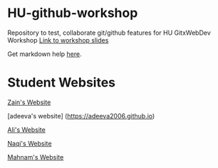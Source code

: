 # HU-github-workshop
Repository to test, collaborate git/github features for HU GitxWebDev Workshop
[Link to workshop slides](https://1drv.ms/p/s!AkTlh5yyv5yhgsF6D79SphrhbGsv3w)

Get markdown help [here](https://www.markdownguide.org/cheat-sheet/).
# Student Websites
[Zain's Website](https://zainau.github.io)

[adeeva's website] (https://adeeva2006.github.io)

[Ali's Website](https://ali-boii.github.io)

[Naqi's Website](https://naqi-boi.github.io)


[Mahnam's Website](mahnamm07.github.io)
